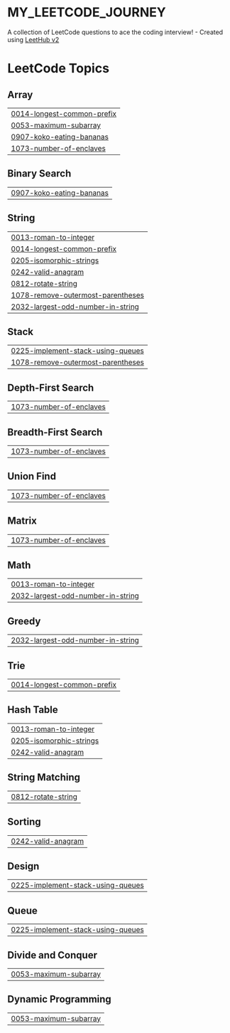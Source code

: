 # MY_LEETCODE_JOURNEY
A collection of LeetCode questions to ace the coding interview! - Created using [LeetHub v2](https://github.com/arunbhardwaj/LeetHub-2.0)

<!---LeetCode Topics Start-->
# LeetCode Topics
## Array
|  |
| ------- |
| [0014-longest-common-prefix](https://github.com/abanushkaa/MY_LEETCODE_JOURNEY/tree/master/0014-longest-common-prefix) |
| [0053-maximum-subarray](https://github.com/abanushkaa/MY_LEETCODE_JOURNEY/tree/master/0053-maximum-subarray) |
| [0907-koko-eating-bananas](https://github.com/abanushkaa/MY_LEETCODE_JOURNEY/tree/master/0907-koko-eating-bananas) |
| [1073-number-of-enclaves](https://github.com/abanushkaa/MY_LEETCODE_JOURNEY/tree/master/1073-number-of-enclaves) |
## Binary Search
|  |
| ------- |
| [0907-koko-eating-bananas](https://github.com/abanushkaa/MY_LEETCODE_JOURNEY/tree/master/0907-koko-eating-bananas) |
## String
|  |
| ------- |
| [0013-roman-to-integer](https://github.com/abanushkaa/MY_LEETCODE_JOURNEY/tree/master/0013-roman-to-integer) |
| [0014-longest-common-prefix](https://github.com/abanushkaa/MY_LEETCODE_JOURNEY/tree/master/0014-longest-common-prefix) |
| [0205-isomorphic-strings](https://github.com/abanushkaa/MY_LEETCODE_JOURNEY/tree/master/0205-isomorphic-strings) |
| [0242-valid-anagram](https://github.com/abanushkaa/MY_LEETCODE_JOURNEY/tree/master/0242-valid-anagram) |
| [0812-rotate-string](https://github.com/abanushkaa/MY_LEETCODE_JOURNEY/tree/master/0812-rotate-string) |
| [1078-remove-outermost-parentheses](https://github.com/abanushkaa/MY_LEETCODE_JOURNEY/tree/master/1078-remove-outermost-parentheses) |
| [2032-largest-odd-number-in-string](https://github.com/abanushkaa/MY_LEETCODE_JOURNEY/tree/master/2032-largest-odd-number-in-string) |
## Stack
|  |
| ------- |
| [0225-implement-stack-using-queues](https://github.com/abanushkaa/MY_LEETCODE_JOURNEY/tree/master/0225-implement-stack-using-queues) |
| [1078-remove-outermost-parentheses](https://github.com/abanushkaa/MY_LEETCODE_JOURNEY/tree/master/1078-remove-outermost-parentheses) |
## Depth-First Search
|  |
| ------- |
| [1073-number-of-enclaves](https://github.com/abanushkaa/MY_LEETCODE_JOURNEY/tree/master/1073-number-of-enclaves) |
## Breadth-First Search
|  |
| ------- |
| [1073-number-of-enclaves](https://github.com/abanushkaa/MY_LEETCODE_JOURNEY/tree/master/1073-number-of-enclaves) |
## Union Find
|  |
| ------- |
| [1073-number-of-enclaves](https://github.com/abanushkaa/MY_LEETCODE_JOURNEY/tree/master/1073-number-of-enclaves) |
## Matrix
|  |
| ------- |
| [1073-number-of-enclaves](https://github.com/abanushkaa/MY_LEETCODE_JOURNEY/tree/master/1073-number-of-enclaves) |
## Math
|  |
| ------- |
| [0013-roman-to-integer](https://github.com/abanushkaa/MY_LEETCODE_JOURNEY/tree/master/0013-roman-to-integer) |
| [2032-largest-odd-number-in-string](https://github.com/abanushkaa/MY_LEETCODE_JOURNEY/tree/master/2032-largest-odd-number-in-string) |
## Greedy
|  |
| ------- |
| [2032-largest-odd-number-in-string](https://github.com/abanushkaa/MY_LEETCODE_JOURNEY/tree/master/2032-largest-odd-number-in-string) |
## Trie
|  |
| ------- |
| [0014-longest-common-prefix](https://github.com/abanushkaa/MY_LEETCODE_JOURNEY/tree/master/0014-longest-common-prefix) |
## Hash Table
|  |
| ------- |
| [0013-roman-to-integer](https://github.com/abanushkaa/MY_LEETCODE_JOURNEY/tree/master/0013-roman-to-integer) |
| [0205-isomorphic-strings](https://github.com/abanushkaa/MY_LEETCODE_JOURNEY/tree/master/0205-isomorphic-strings) |
| [0242-valid-anagram](https://github.com/abanushkaa/MY_LEETCODE_JOURNEY/tree/master/0242-valid-anagram) |
## String Matching
|  |
| ------- |
| [0812-rotate-string](https://github.com/abanushkaa/MY_LEETCODE_JOURNEY/tree/master/0812-rotate-string) |
## Sorting
|  |
| ------- |
| [0242-valid-anagram](https://github.com/abanushkaa/MY_LEETCODE_JOURNEY/tree/master/0242-valid-anagram) |
## Design
|  |
| ------- |
| [0225-implement-stack-using-queues](https://github.com/abanushkaa/MY_LEETCODE_JOURNEY/tree/master/0225-implement-stack-using-queues) |
## Queue
|  |
| ------- |
| [0225-implement-stack-using-queues](https://github.com/abanushkaa/MY_LEETCODE_JOURNEY/tree/master/0225-implement-stack-using-queues) |
## Divide and Conquer
|  |
| ------- |
| [0053-maximum-subarray](https://github.com/abanushkaa/MY_LEETCODE_JOURNEY/tree/master/0053-maximum-subarray) |
## Dynamic Programming
|  |
| ------- |
| [0053-maximum-subarray](https://github.com/abanushkaa/MY_LEETCODE_JOURNEY/tree/master/0053-maximum-subarray) |
<!---LeetCode Topics End-->